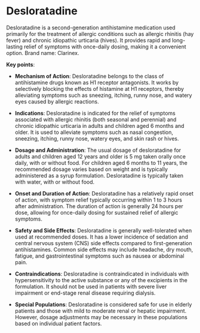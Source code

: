 # Desloratadine 

Desloratadine is a second-generation antihistamine medication used primarily for the treatment of allergic conditions such as allergic rhinitis (hay fever) and chronic idiopathic urticaria (hives). It provides rapid and long-lasting relief of symptoms with once-daily dosing, making it a convenient option. Brand name: Clarinex.

**Key points**:

* **Mechanism of Action**: Desloratadine belongs to the class of antihistamine drugs known as H1 receptor antagonists. It works by selectively blocking the effects of histamine at H1 receptors, thereby alleviating symptoms such as sneezing, itching, runny nose, and watery eyes caused by allergic reactions.

* **Indications**: Desloratadine is indicated for the relief of symptoms associated with allergic rhinitis (both seasonal and perennial) and chronic idiopathic urticaria in adults and children aged 6 months and older. It is used to alleviate symptoms such as nasal congestion, sneezing, itching, runny nose, watery eyes, and skin rash or hives.

* **Dosage and Administration**: The usual dosage of desloratadine for adults and children aged 12 years and older is 5 mg taken orally once daily, with or without food. For children aged 6 months to 11 years, the recommended dosage varies based on weight and is typically administered as a syrup formulation. Desloratadine is typically taken with water, with or without food.

* **Onset and Duration of Action**: Desloratadine has a relatively rapid onset of action, with symptom relief typically occurring within 1 to 3 hours after administration. The duration of action is generally 24 hours per dose, allowing for once-daily dosing for sustained relief of allergic symptoms.

* **Safety and Side Effects**: Desloratadine is generally well-tolerated when used at recommended doses. It has a lower incidence of sedation and central nervous system (CNS) side effects compared to first-generation antihistamines. Common side effects may include headache, dry mouth, fatigue, and gastrointestinal symptoms such as nausea or abdominal pain.

* **Contraindications**: Desloratadine is contraindicated in individuals with hypersensitivity to the active substance or any of the excipients in the formulation. It should not be used in patients with severe liver impairment or end-stage renal disease requiring dialysis.

* **Special Populations**: Desloratadine is considered safe for use in elderly patients and those with mild to moderate renal or hepatic impairment. However, dosage adjustments may be necessary in these populations based on individual patient factors.

